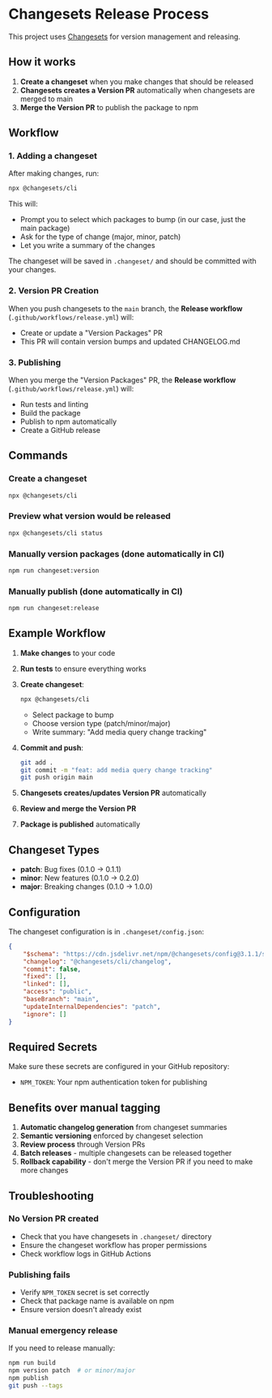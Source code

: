 # Changesets Release Process

This project uses [Changesets](https://github.com/changesets/changesets) for version management and releasing.

## How it works

1. **Create a changeset** when you make changes that should be released
2. **Changesets creates a Version PR** automatically when changesets are merged to main
3. **Merge the Version PR** to publish the package to npm

## Workflow

### 1. Adding a changeset

After making changes, run:

```bash
npx @changesets/cli
```

This will:

- Prompt you to select which packages to bump (in our case, just the main package)
- Ask for the type of change (major, minor, patch)
- Let you write a summary of the changes

The changeset will be saved in `.changeset/` and should be committed with your changes.

### 2. Version PR Creation

When you push changesets to the `main` branch, the **Release workflow** (`.github/workflows/release.yml`) will:

- Create or update a "Version Packages" PR
- This PR will contain version bumps and updated CHANGELOG.md

### 3. Publishing

When you merge the "Version Packages" PR, the **Release workflow** (`.github/workflows/release.yml`) will:

- Run tests and linting
- Build the package
- Publish to npm automatically
- Create a GitHub release

## Commands

### Create a changeset

```bash
npx @changesets/cli
```

### Preview what version would be released

```bash
npx @changesets/cli status
```

### Manually version packages (done automatically in CI)

```bash
npm run changeset:version
```

### Manually publish (done automatically in CI)

```bash
npm run changeset:release
```

## Example Workflow

1. **Make changes** to your code
2. **Run tests** to ensure everything works
3. **Create changeset**:

    ```bash
    npx @changesets/cli
    ```

    - Select package to bump
    - Choose version type (patch/minor/major)
    - Write summary: "Add media query change tracking"

4. **Commit and push**:
    ```bash
    git add .
    git commit -m "feat: add media query change tracking"
    git push origin main
    ```
5. **Changesets creates/updates Version PR** automatically
6. **Review and merge the Version PR**
7. **Package is published** automatically

## Changeset Types

- **patch**: Bug fixes (0.1.0 → 0.1.1)
- **minor**: New features (0.1.0 → 0.2.0)
- **major**: Breaking changes (0.1.0 → 1.0.0)

## Configuration

The changeset configuration is in `.changeset/config.json`:

```json
{
	"$schema": "https://cdn.jsdelivr.net/npm/@changesets/config@3.1.1/schema.json",
	"changelog": "@changesets/cli/changelog",
	"commit": false,
	"fixed": [],
	"linked": [],
	"access": "public",
	"baseBranch": "main",
	"updateInternalDependencies": "patch",
	"ignore": []
}
```

## Required Secrets

Make sure these secrets are configured in your GitHub repository:

- `NPM_TOKEN`: Your npm authentication token for publishing

## Benefits over manual tagging

1. **Automatic changelog generation** from changeset summaries
2. **Semantic versioning** enforced by changeset selection
3. **Review process** through Version PRs
4. **Batch releases** - multiple changesets can be released together
5. **Rollback capability** - don't merge the Version PR if you need to make more changes

## Troubleshooting

### No Version PR created

- Check that you have changesets in `.changeset/` directory
- Ensure the changeset workflow has proper permissions
- Check workflow logs in GitHub Actions

### Publishing fails

- Verify `NPM_TOKEN` secret is set correctly
- Check that package name is available on npm
- Ensure version doesn't already exist

### Manual emergency release

If you need to release manually:

```bash
npm run build
npm version patch  # or minor/major
npm publish
git push --tags
```
